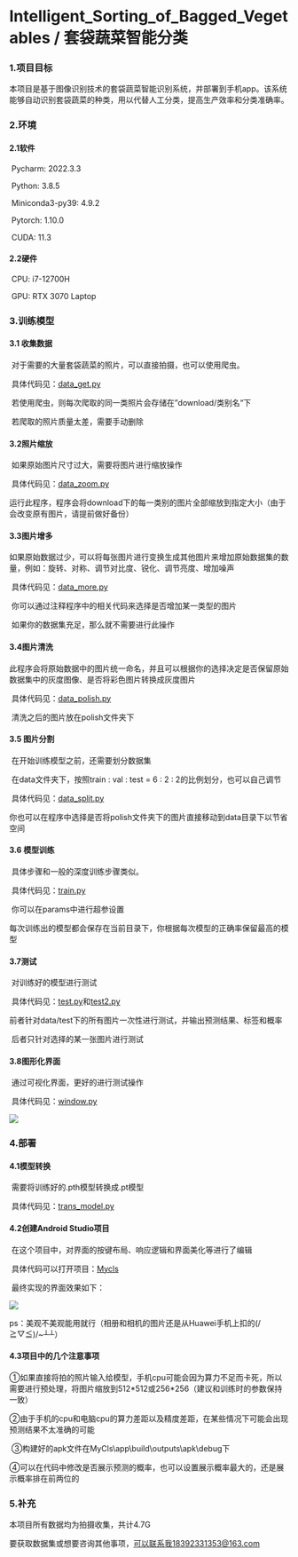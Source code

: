 # Intelligent_Sorting_of_Bagged_Vegetables / 套袋蔬菜智能分类





### 1.项目目标

本项目是基于图像识别技术的套袋蔬菜智能识别系统，并部署到手机app。该系统能够自动识别套袋蔬菜的种类，用以代替人工分类，提高生产效率和分类准确率。



### 2.环境

#### 2.1软件

​		Pycharm:                2022.3.3

​        Python:                   3.8.5

​        Miniconda3-py39: 4.9.2

​        Pytorch:                  1.10.0

​		CUDA:                     11.3

#### 2.2硬件

​		CPU: i7-12700H

​		GPU: RTX 3070 Laptop



### 3.训练模型

#### 3.1 收集数据

​		对于需要的大量套袋蔬菜的照片，可以直接拍摄，也可以使用爬虫。

​		具体代码见：[data_get.py](ttps://github.com/wumuwutu/Intelligent_Sorting_of_Bagged_Vegetables/blob/master/data_get.py)

​		若使用爬虫，则每次爬取的同一类照片会存储在”download/类别名“下

​		若爬取的照片质量太差，需要手动删除

#### 3.2照片缩放

​		如果原始图片尺寸过大，需要将图片进行缩放操作

​		具体代码见：[data_zoom.py](https://github.com/wumuwutu/Intelligent_Sorting_of_Bagged_Vegetables/blob/master/data_zoom.py)

​		运行此程序，程序会将download下的每一类别的图片全部缩放到指定大小（由于会改变原有图片，请提前做好备份）

#### 3.3图片增多

​		如果原始数据过少，可以将每张图片进行变换生成其他图片来增加原始数据集的数量，例如：旋转、对称、调节对比度、锐化、调节亮度、增加噪声

​		具体代码见：[data_more.py](https://github.com/wumuwutu/Intelligent_Sorting_of_Bagged_Vegetables/blob/master/data_more.py)

​		你可以通过注释程序中的相关代码来选择是否增加某一类型的图片

​		如果你的数据集充足，那么就不需要进行此操作

#### 3.4图片清洗

​		此程序会将原始数据中的图片统一命名，并且可以根据你的选择决定是否保留原始数据集中的灰度图像、是否将彩色图片转换成灰度图片

​		具体代码见：[data_polish.py](https://github.com/wumuwutu/Intelligent_Sorting_of_Bagged_Vegetables/blob/master/data_polish.py)

​		清洗之后的图片放在polish文件夹下

#### 3.5 图片分割

​		在开始训练模型之前，还需要划分数据集

​		在data文件夹下，按照train : val : test = 6 : 2 : 2的比例划分，也可以自己调节

​		具体代码见：[data_split.py](https://github.com/wumuwutu/Intelligent_Sorting_of_Bagged_Vegetables/blob/master/data_split.py)

​		你也可以在程序中选择是否将polish文件夹下的图片直接移动到data目录下以节省空间

#### 3.6 模型训练

​		具体步骤和一般的深度训练步骤类似。

​		具体代码见：[train.py](https://github.com/wumuwutu/Intelligent_Sorting_of_Bagged_Vegetables/blob/master/train.py)

​		你可以在params中进行超参设置

​		每次训练出的模型都会保存在当前目录下，你根据每次模型的正确率保留最高的模型

#### 3.7测试

​		对训练好的模型进行测试

​		具体代码见：[test.py](https://github.com/wumuwutu/Intelligent_Sorting_of_Bagged_Vegetables/blob/master/test.py)和[test2.py](https://github.com/wumuwutu/Intelligent_Sorting_of_Bagged_Vegetables/blob/master/test.py)

​		前者针对data/test下的所有图片一次性进行测试，并输出预测结果、标签和概率

​		后者只针对选择的某一张图片进行测试

#### 3.8图形化界面

​		通过可视化界面，更好的进行测试操作

​		具体代码见：[window.py](https://github.com/wumuwutu/Intelligent_Sorting_of_Bagged_Vegetables/blob/master/window.py)

![](https://github.com/wumuwutu/Intelligent_Sorting_of_Bagged_Vegetables/blob/master/Res_imgs/img0.jpg)





### 4.部署



#### 4.1模型转换

​		需要将训练好的.pth模型转换成.pt模型

​		具体代码见：[trans_model.py](https://github.com/wumuwutu/Intelligent_Sorting_of_Bagged_Vegetables/blob/master/trans_model.py)

#### 4.2创建Android Studio项目

​		在这个项目中，对界面的按键布局、响应逻辑和界面美化等进行了编辑

​		具体代码可以打开项目：[Mycls](https://github.com/wumuwutu/Intelligent_Sorting_of_Bagged_Vegetables/tree/master/MyCls)

​		最终实现的界面效果如下：

![](https://github.com/wumuwutu/Intelligent_Sorting_of_Bagged_Vegetables/blob/master/Res_imgs/img1.png)



​		ps：美观不美观能用就行（相册和相机的图片还是从Huawei手机上扣的(/≧▽≦)/~┴┴）

#### 4.3项目中的几个注意事项

​		①如果直接将拍的照片输入给模型，手机cpu可能会因为算力不足而卡死，所以需要进行预处理，将图片缩放到512\*512或256\*256（建议和训练时的参数保持一致）

​		②由于手机的cpu和电脑cpu的算力差距以及精度差距，在某些情况下可能会出现预测结果不太准确的可能

​		③构建好的apk文件在MyCls\app\build\outputs\apk\debug下

​		④可以在代码中修改是否展示预测的概率，也可以设置展示概率最大的，还是展示概率排在前两位的



### 5.补充

本项目所有数据均为拍摄收集，共计4.7G

要获取数据集或想要咨询其他事项，可以联系我18392331353@163.com





​		





​		

